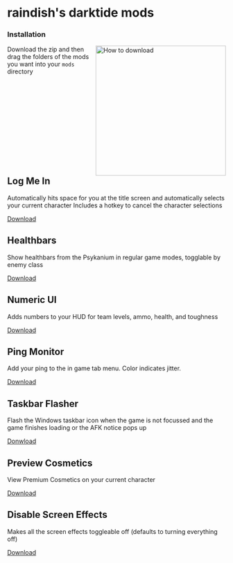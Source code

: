 # raindish's darktide mods

### Installation

<img src="https://raw.githubusercontent.com/danreeves/darktide-mods/main/.github/how-to-download.png"
alt="How to download"
style="height:300px; float:right;" />

Download the zip and then drag the folders of the mods you want into your `mods` directory

<div style="clear:both"/>

## Log Me In

Automatically hits space for you at the title screen and automatically selects your current character
Includes a hotkey to cancel the character selections

[Download]()

## Healthbars

Show healthbars from the Psykanium in regular game modes, togglable by enemy class

[Download]()

## Numeric UI

Adds numbers to your HUD for team levels, ammo, health, and toughness

[Download]()

## Ping Monitor

Add your ping to the in game tab menu. Color indicates jitter.

[Download]()

## Taskbar Flasher

Flash the Windows taskbar icon when the game is not focussed and the game finishes loading or the AFK notice pops up

[Donwload]()

## Preview Cosmetics

View Premium Cosmetics on your current character

[Download]()

## Disable Screen Effects

Makes all the screen effects toggleable off (defaults to turning everything off)

[Download]()
